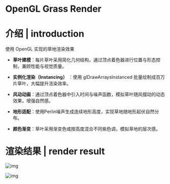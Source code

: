 # OpenGL Grass Render

# 介绍 | introduction

使用 OpenGL 实现的草地渲染效果

- **草叶建模**：每片草叶采用简化几何结构，通过顶点着色器进行位置与形态控制，兼顾性能与视觉质量。

- **实例化渲染（Instancing）** ：使用 glDrawArraysInstanced 批量绘制成百万片草叶，大幅提升渲染效率。

- **风动动画**：通过顶点着色器中引入时间与噪声函数，模拟草叶随风摆动的动态效果，增强自然感。

- **地形适配**：使用Perlin噪声生成连续地形高度，实现草地随地形起伏自然分布。

- **颜色渐变**：草叶采用渐变色或按高度混合不同紫色调，模拟草地的层次感。

#  渲染结果 | render result 
![img](./img/windBlow.gif)

![img](./img/grass.gif)